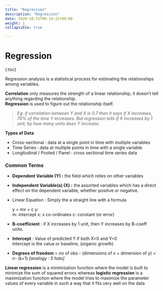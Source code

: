 ```yaml
---
title: "Regression"
description: "Regression"
date: 2020-10-21T06:14:22+09:00
weight: 1
collapsible: true

---
```

# Regression

{:toc}

Regression analysis is a statistical process for estimating the relationships among variables.

**Correlation** only measures the strength of a linear relationship, it doesn’t tell anything regarding the relationship.  
**Regression** is used to figure out the relationship itself.

> _Eg: if correlation between Y and X is 0.7 then it says if X increases, 70% of the time Y increases. But regression tells if X increases by 1 unit, by how many units does Y increase._

**Types of Data**

* Cross-sectional : data at a single point in time with multiple variables
* Time Series : data at multiple points in time with a single variable
* Longitudinal / Pooled / Panel : cross sectional time series data

### Common Terms

* **Dependent Variable (Y) :** the field which relies on other variables
* **Independent Variable(s) (X)** **:** the assorted variables which has a direct effect on the dependent variable, whether positive or negative.
* Linear Equation : Simply the a straight line with a formula

  y = mx + c
  y:  
  m: intercept
  x: x co-ordinates
  c: constant (or error)
* **B-coefficient** : if X increases by 1 unit, then Y increases by B-coeff units.
* **Intercept** : Value of predicted Y if both X=0 and Y=0  
  Intercept is the value or baseline, (organic growth)
* **Degrees of freedom** = no of obs - (dimensions of x + dimension of y) = n- (k+1) _\[analogy : 5 hats\]_

**Linear regression** is a minimization function where the model is built to minimize the sum of squared errors whereas **logistic regression** is a maximization function where the model tries to maximize the parameter values of every variable in such a way that it fits very well on the data